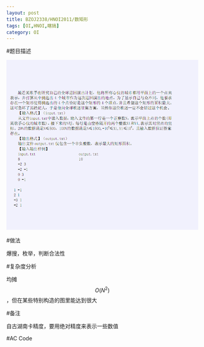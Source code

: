 ```yaml
---
layout: post
title: BZOJ2338/HNOI2011/数矩形
tags: [OI,HNOI,瞎搞]
category: OI
---
```


#题目描述

![](/images/oi/bzoj/2338.jpg)

#做法

爆搜，枚举，判断合法性

#复杂度分析

均摊 $$O(N^2)$$，但在某些特别构造的图里能达到很大

#备注

自古湖南卡精度，要用绝对精度来表示一些数值

#AC Code

<script src="https://gist.github.com/erjiaqing/10331131.js"></script>



